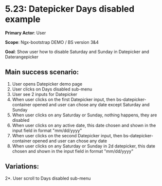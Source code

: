 5.23: Datepicker Days disabled example
===============================
**Primary Actor**: User

**Scope**: Ngx-bootstrap DEMO / BS version 3&4

**Goal**: Show user how to disable Saturday and Sunday in Datepicker and Daterangepicker

Main success scenario:
----------------------
1. User opens Datepicker demo page
2. User clicks on Days disabled sub-menu
3. User see 2 inputs for Datepicker
4. When user clicks on the first Datepicker input, then bs-datepicker-container opened and user can chose any date except Saturday and Sunday
5. When user clicks on any Saturday or Sunday, nothing happens, they are disabled
6. When user clicks on any active date, this date chosen and shown in the input field in format "mm/dd/yyyy"
7. When user clicks on the second Datepicker input, then bs-datepicker-container opened and user can chose any date
8. When user clicks on any Saturday or Sunday in 2d datepicker, this date chosen and shown in the input field in format "mm/dd/yyyy"

Variations:
-----------
2*. User scroll to Days disabled sub-menu
